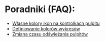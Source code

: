 # Poradniki (FAQ):
- [Własne kolory ikon na kontrolkach pulpitu](/howto/icon_colors.md)
- [Definiowanie kolorów wykresów](/howto/chart_colors.md)
- [Zmiana czasu odświeżania pulpitów](/howto/refresh_interval.md)
